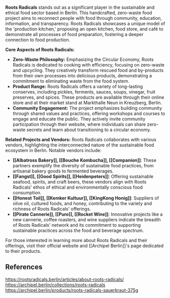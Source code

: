 **Roots Radicals** stands out as a significant player in the sustainable and ethical food sector based in Berlin. This handcrafted, zero-waste food project aims to reconnect people with food through community, education, information, and transparency. Roots Radicals showcases a unique model of the 'production kitchen,' proposing an open kitchen, food store, and café to demonstrate all processes of food preparation, fostering a deeper connection to food production.

**Core Aspects of Roots Radicals:**
- **Zero-Waste Philosophy:** Emphasizing the Circular Economy, Roots Radicals is dedicated to cooking with efficiency, focusing on zero-waste and upcycling. They creatively transform rescued food and by-products from their own processes into delicious products, demonstrating a commitment to eliminating waste from the food system.
- **Product Range:** Roots Radicals offers a variety of long-lasting conserves, including pickles, ferments, sauces, soups, vinegar, fruit preserves, and spices. These products are available through their online store and at their market stand at Markthalle Neun in Kreuzberg, Berlin.
- **Community Engagement:** The project emphasizes building community through shared values and practices, offering workshops and courses to engage and educate the public. They actively invite community participation through their website, where individuals can share zero-waste secrets and learn about transitioning to a circular economy.

**Related Projects and Vendors:**
Roots Radicals collaborates with various vendors, highlighting the interconnected nature of the sustainable food ecosystem in Berlin. Notable vendors include:
- **[[Albatross Bakery]], [[Bouche Kombucha]], [[Companion]]**: These partners exemplify the diversity of sustainable food practices, from artisanal bakery goods to fermented beverages.
- **[[Fangst]], [[Good Spirits]], [[Heidenpeters]]**: Offering sustainable seafood, spirits, and craft beers, these vendors align with Roots Radicals' ethos of ethical and environmentally conscious food consumption.
- **[[Honest Toil]], [[Kemker Kultuur]], [[KingKong Honig]]**: Suppliers of olive oil, cultured foods, and honey, contributing to the variety and richness of Roots Radicals' offerings.
- **[[Pirate Cannerie]], [[Puro]], [[Rocket Wine]]**: Innovative projects like a new cannerie, coffee roasters, and wine suppliers indicate the breadth of Roots Radicals' network and its commitment to supporting sustainable practices across the food and beverage spectrum.

For those interested in learning more about Roots Radicals and their offerings, visit their official website and [[Archipel Berlin]]'s page dedicated to their products.

## References

https://rootsradicals.berlin/articles/about-roots-radicals/
https://archipel.berlin/collections/roots-radicals
https://archipel.berlin/products/roots-radicals-sauerkraut-375g
